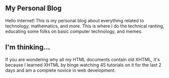 ## My Personal Blog
Hello Internet! This is my personal blog about everything related to technology, mathematics, and more.
This is where I do the technical ranting, educating some folks on basic computer technology, and memes.
## I'm thinking...
If you are wondering why all my HTML documents contain old XHTML, it's because I learned XHTML by
binge watching 45 tutorials on it for the last 2 days and am a complete novice in web development.